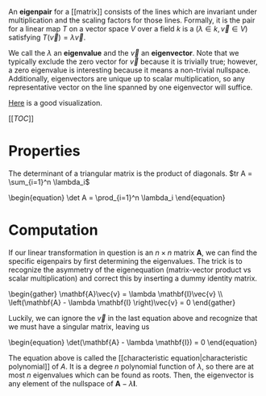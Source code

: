 An **eigenpair** for a [[matrix]] consists of the lines which are invariant under multiplication and the scaling factors for those lines. Formally, it is the pair for a linear map $T$ on a vector space $V$ over a field $k$ is a $(\lambda \in k, \vec{v} \in V)$ satisfying $T\left(\vec{v}\right) = \lambda \vec{v}$.

We call the $\lambda$ an **eigenvalue** and the $\vec{v}$ an **eigenvector**. Note that we typically exclude the zero vector for $\vec{v}$ because it is trivially true; however, a zero eigenvalue is interesting because it means a non-trivial nullspace. Additionally, eigenvectors are unique up to scalar multiplication, so any representative vector on the line spanned by one eigenvector will suffice.

[Here](https://setosa.io/ev/eigenvectors-and-eigenvalues/) is a good visualization.

[[_TOC_]]

# Properties

The determinant of a triangular matrix is the product of diagonals. $tr  A = \sum_{i=1}^n \lambda_i$

\begin{equation}
\det A = \prod_{i=1}^n \lambda_i
\end{equation}


# Computation

If our linear transformation in question is an $n \times n$ matrix $\mathbf{A}$, we can find the specific eigenpairs by first determining the eigenvalues. The trick is to recognize the asymmetry of the eigenequation (matrix-vector product vs scalar multiplication) and correct this by inserting a dummy identity matrix.


\begin{gather}
\mathbf{A}\vec{v} = \lambda \mathbf{I}\vec{v} \\\\\
\left(\mathbf{A} - \lambda \mathbf{I} \right)\vec{v} = 0
\end{gather}

Luckily, we can ignore the $\vec{v}$ in the last equation above and recognize that we must have a singular matrix, leaving us

\begin{equation}
\det(\mathbf{A} - \lambda \mathbf{I}) = 0
\end{equation}

The equation above is called the [[characteristic equation|characteristic polynomial]] of $A$. It is a degree $n$ polynomial function of $\lambda$, so there are at most $n$ eigenvalues which can be found as roots. Then, the eigenvector is any element of the nullspace of $\mathbf{A} - \lambda\mathbf{I}$.
